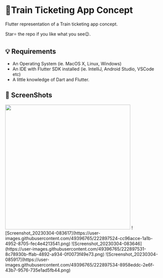 # 🚆Train Ticketing App Concept

Flutter representation of a Train ticketing app concept.

Star⭐ the repo if you like what you see😉.

## 💡 Requirements
* An Operating System (ie. MacOS X, Linux, Windows)
* An IDE with Flutter SDK installed (ie. IntelliJ, Android Studio, VSCode etc)
* A little knowledge of Dart and Flutter.


## 📸 ScreenShots
<img src="https://user-images.githubusercontent.com/49396765/222897516-855f1f78-2c1b-42fd-8f12-26ae50d5834e.png" width="400">
![Screenshot_20230304-083617](https://user-images.githubusercontent.com/49396765/222897524-cc96acce-1a1b-4952-8705-fec4e4213541.png)
![Screenshot_20230304-083646](https://user-images.githubusercontent.com/49396765/222897531-8c78930b-ffab-4892-a934-0f0073f49e73.png)
![Screenshot_20230304-085917](https://user-images.githubusercontent.com/49396765/222897534-8958eddc-2e6f-43b7-9576-735e1ad5fb44.png)
